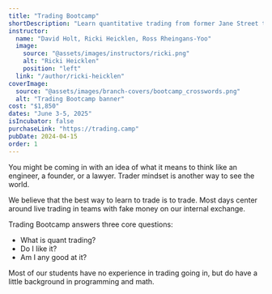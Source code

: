 ```yaml
---
title: "Trading Bootcamp"
shortDescription: "Learn quantitative trading from former Jane Street traders"
instructor:
  name: "David Holt, Ricki Heicklen, Ross Rheingans-Yoo"
  image:
    source: "@assets/images/instructors/ricki.png"
    alt: "Ricki Heicklen"
    position: "left"
  link: "/author/ricki-heicklen"
coverImage:
  source: "@assets/images/branch-covers/bootcamp_crosswords.png"
  alt: "Trading Bootcamp banner"
cost: "$1,850"
dates: "June 3-5, 2025"
isIncubator: false
purchaseLink: "https://trading.camp"
pubDate: 2024-04-15
order: 1
---
```


You might be coming in with an idea of what it means to think like an engineer, a founder, or a lawyer. Trader mindset is another way to see the world.

We believe that the best way to learn to trade is to trade. Most days center around live trading in teams with fake money on our internal exchange.

Trading Bootcamp answers three core questions:

- What is quant trading?
- Do I like it?
- Am I any good at it?

Most of our students have no experience in trading going in, but do have a little background in programming and math.
